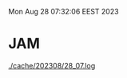 Mon Aug 28 07:32:06 EEST 2023
# JAM
<a href='./cache/202308/28_07.log'>./cache/202308/28_07.log</a>
